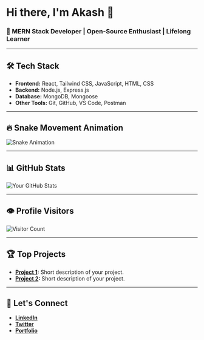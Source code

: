 # Hi there, I'm  Akash 👋

### 🚀 MERN Stack Developer | Open-Source Enthusiast | Lifelong Learner

---

## 🛠️ Tech Stack
- **Frontend:** React, Tailwind CSS, JavaScript, HTML, CSS
- **Backend:** Node.js, Express.js
- **Database:** MongoDB, Mongoose
- **Other Tools:** Git, GitHub, VS Code, Postman

---

## 🔥 Snake Movement Animation
![Snake Animation](https://your-image-link.com)

---

## 📊 GitHub Stats
![Your GitHub Stats](https://github-readme-stats.vercel.app/api?username=yourusername&show_icons=true&theme=radical)

---

## 👁️ Profile Visitors
![Visitor Count](https://komarev.com/ghpvc/?username=yourusername&color=blue)

---

## 🏆 Top Projects
- **[Project 1](https://github.com/yourusername/project1):** Short description of your project.
- **[Project 2](https://github.com/yourusername/project2):** Short description of your project.

---

## 🤝 Let's Connect
- **[LinkedIn](https://linkedin.com/in/yourprofile)**
- **[Twitter](https://twitter.com/yourusername)**
- **[Portfolio](https://yourportfolio.com)**

